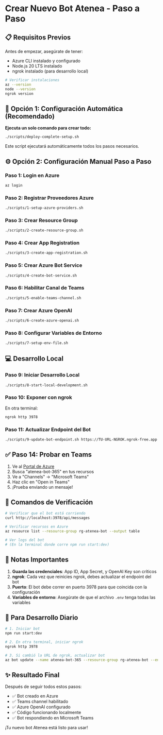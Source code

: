 # Crear Nuevo Bot Atenea - Paso a Paso

## 📋 Requisitos Previos

Antes de empezar, asegúrate de tener:
- Azure CLI instalado y configurado
- Node.js 20 LTS instalado
- ngrok instalado (para desarrollo local)

```bash
# Verificar instalaciones
az --version
node --version
ngrok version
```

## 🚀 Opción 1: Configuración Automática (Recomendado)

**Ejecuta un solo comando para crear todo:**

```bash
./scripts/deploy-complete-setup.sh
```

Este script ejecutará automáticamente todos los pasos necesarios.

## ⚙️ Opción 2: Configuración Manual Paso a Paso

### Paso 1: Login en Azure
```bash
az login
```

### Paso 2: Registrar Proveedores Azure
```bash
./scripts/1-setup-azure-providers.sh
```

### Paso 3: Crear Resource Group
```bash
./scripts/2-create-resource-group.sh
```

### Paso 4: Crear App Registration
```bash
./scripts/3-create-app-registration.sh
```

### Paso 5: Crear Azure Bot Service
```bash
./scripts/4-create-bot-service.sh
```

### Paso 6: Habilitar Canal de Teams
```bash
./scripts/5-enable-teams-channel.sh
```

### Paso 7: Crear Azure OpenAI
```bash
./scripts/6-create-azure-openai.sh
```

### Paso 8: Configurar Variables de Entorno
```bash
./scripts/7-setup-env-file.sh
```

## 💻 Desarrollo Local

### Paso 9: Iniciar Desarrollo Local
```bash
./scripts/8-start-local-development.sh
```

### Paso 10: Exponer con ngrok
En otra terminal:
```bash
ngrok http 3978
```

### Paso 11: Actualizar Endpoint del Bot
```bash
./scripts/9-update-bot-endpoint.sh https://TU-URL-NGROK.ngrok-free.app
```

## ✅ Paso 14: Probar en Teams

1. Ve al [Portal de Azure](https://portal.azure.com)
2. Busca "atenea-bot-365" en tus recursos
3. Ve a "Channels" → "Microsoft Teams"
4. Haz clic en "Open in Teams"
5. ¡Prueba enviando un mensaje!

## 🎯 Comandos de Verificación

```bash
# Verificar que el bot está corriendo
curl http://localhost:3978/api/messages

# Verificar recursos en Azure
az resource list --resource-group rg-atenea-bot --output table

# Ver logs del bot
# (En la terminal donde corre npm run start:dev)
```

## 📝 Notas Importantes

1. **Guarda las credenciales**: App ID, App Secret, y OpenAI Key son críticos
2. **ngrok**: Cada vez que reinicies ngrok, debes actualizar el endpoint del bot
3. **Puerto**: El bot debe correr en puerto 3978 para que coincida con la configuración
4. **Variables de entorno**: Asegúrate de que el archivo `.env` tenga todas las variables

## 🔄 Para Desarrollo Diario

```bash
# 1. Iniciar bot
npm run start:dev

# 2. En otra terminal, iniciar ngrok
ngrok http 3978

# 3. Si cambió la URL de ngrok, actualizar bot
az bot update --name atenea-bot-365 --resource-group rg-atenea-bot --endpoint "https://24ca4fbc4182.ngrok-free.app/api/messages"
```

## ✨ Resultado Final

Después de seguir todos estos pasos:
- ✅ Bot creado en Azure
- ✅ Teams channel habilitado
- ✅ Azure OpenAI configurado
- ✅ Código funcionando localmente
- ✅ Bot respondiendo en Microsoft Teams

¡Tu nuevo bot Atenea está listo para usar!